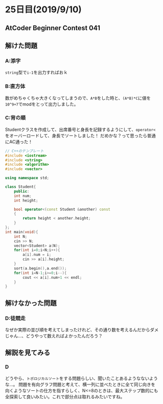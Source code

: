 # 25日目(2019/9/10)
## AtCoder Beginner Contest 041
<!-- 何かあればここに書く -->
## 解けた問題
### A:添字
`string`型で`i-1`を出力すればおｋ
<!-- 解説・感想 -->
### B:直方体
数がめちゃくちゃ大きくなってしまうので、`A*B`をした時と、`(A*B)*C`に値を`10^9+7`でmodをとって出力しました。

### C:背の順
Studentクラスを作成して、出席番号と身長を記録するようにして、`operator<`をオーバーロードして、身長でソートしました！
だめかな？って思ったら普通にAC通った！
```cpp
// C++のテンプレート
#include <iostream>
#include <string>
#include <algorithm>
#include <vector>

using namespace std;

class Student{
    public:
    int num;
    int height;

    bool operator<(const Student &another) const
    {
        return height < another.height;
    }
};
int main(void){
    int N;
    cin >> N;
    vector<Student> a(N);
    for(int i=0;i<N;i++){
        a[i].num = i;
        cin >> a[i].height;
    }
    sort(a.begin(),a.end());
    for(int i=N-1;i>=0;i--){
        cout << a[i].num+1 << endl;
    }
}
```
## 解けなかった問題
### D:徒競走
なぜか実際の並び順を考えてしまったけれど、その通り数を考えるんだからダメじゃん…、どうやって数えればよかったんだろう？
## 解説を見てみる
### D
どうやら、`トポロジカルソート`をする問題らしい、聞いたことあるようなないような…。
問題を有向グラフ問題と考えて、横一列に並べたときに全て同じ向きを向くようなソートの仕方を指すらしく、N<=8のときは、最大ステップ数的にも全探索して良いみたい。これで部分点は取れるみたいですね。
